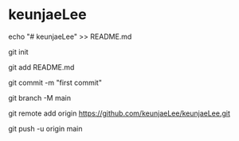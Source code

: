 # keunjaeLee

echo "# keunjaeLee" >> README.md

git init

git add README.md

git commit -m "first commit"

git branch -M main

git remote add origin https://github.com/keunjaeLee/keunjaeLee.git

git push -u origin main
